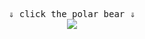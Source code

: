 <p align="center">
  <samp>⇓ click the polar bear ⇓</samp><br>
  <a href="https://goon.haus"><img src="https://b.catgirlsare.sexy/9nYV.gif"></a>
</p>

[//]: # (what are you looking at mr)

